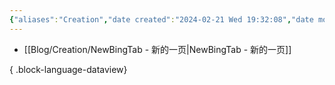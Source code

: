 ```yaml
---
{"aliases":"Creation","date created":"2024-02-21 Wed 19:32:08","date modified":"2024-03-23 Sat 14:51:33","dg-publish":true,"permalink":"/Guide/Creation/","dgPassFrontmatter":true}
---
```



- [[Blog/Creation/NewBingTab - 新的一页\|NewBingTab - 新的一页]]

{ .block-language-dataview}
